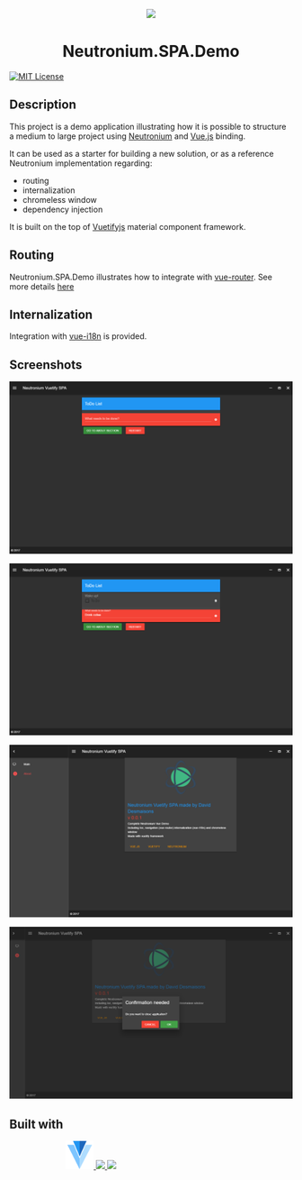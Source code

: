 <p align="center"><img width="100" src="https://raw.githubusercontent.com/NeutroniumCore/neutronium-vue/master/template/src/assets/logo.png"></p>
<h1 align="center">Neutronium.SPA.Demo</h1>


[![MIT License](https://img.shields.io/github/license/NeutroniumCore/Neutronium.SPA.Demo.svg)](https://github.com/NeutroniumCore/Neutronium.SPA.Demo/blob/master/LICENSE)

## Description

This project is a demo application illustrating how it is possible to structure a medium to large project using [Neutronium](https://github.com/NeutroniumCore/Neutronium) and [Vue.js](https://vuejs.org) binding.

It can be used as a starter for building a new solution, or as a reference Neutronium implementation regarding:
* routing
* internalization
* chromeless window
* dependency injection

It is built on the top of [Vuetifyjs](https://vuetifyjs.com) material component framework.


## Routing

Neutronium.SPA.Demo illustrates how to integrate with [vue-router](https://router.vuejs.org/en/).
See more details [here](./Documentation/Routing.md)

## Internalization

Integration with [vue-i18n](https://kazupon.github.io/vue-i18n/en/) is provided.



## Screenshots

<img src="./Screenshots/Screenshot1.png"><br>

<img src="./Screenshots/Screenshot2.png"><br>

<img src="./Screenshots/Screenshot3.png"><br>

<img src="./Screenshots/Screenshot5.png"><br>


## Built with

<p style="margin-left:100px;" align="">
<a href="https://vuetifyjs.com">
<img src="./Neutronium.SPA.Demo/View/Main/src/assets/v.png" height="50px">
</a>
<a href="https://github.com/NeutroniumCore/Neutronium">
<img src="https://raw.githubusercontent.com/NeutroniumCore/neutronium-vue/master/template/src/assets/logo.png" height="50px">
</a>
<a href="https://vuejs.org">
<img src="https://vuejs.org/images/logo.png" height="50px">
</a>
</p>





